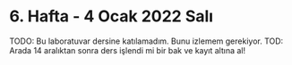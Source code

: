 # 6. Hafta - 4 Ocak 2022 Salı

TODO: Bu laboratuvar dersine katılamadım. Bunu izlemem gerekiyor.
TOD: Arada 14 aralıktan sonra ders işlendi mi bir bak ve kayıt altına al!